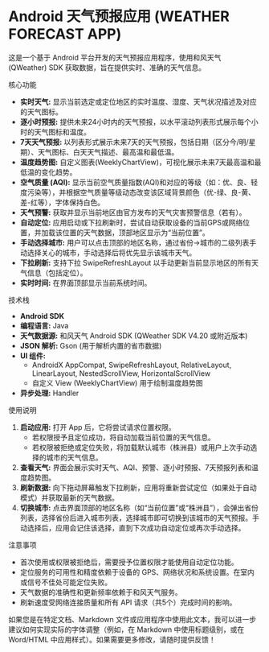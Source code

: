 Android 天气预报应用 (WEATHER FORECAST APP)
================================================

这是一个基于 Android 平台开发的天气预报应用程序，使用和风天气 (QWeather) SDK 获取数据，旨在提供实时、准确的天气信息。

核心功能

- **实时天气:** 显示当前选定或定位地区的实时温度、湿度、天气状况描述及对应的天气图标。
- **逐小时预报:** 提供未来24小时内的天气预报，以水平滚动列表形式展示每个小时的天气图标和温度。
- **7天天气预报:** 以列表形式展示未来7天的天气预报，包括日期（区分今/明/星期）、天气图标、白天天气描述、最高温和最低温。
- **温度趋势图:** 自定义图表(WeeklyChartView)，可视化展示未来7天最高温和最低温的变化趋势。
- **空气质量 (AQI):** 显示当前空气质量指数(AQI)和对应的等级（如：优、良、轻度污染等），并根据空气质量等级动态改变该区域背景颜色（优-绿、良-黄、差-红等），字体保持白色。
- **天气预警:** 获取并显示当前地区由官方发布的天气灾害预警信息（若有）。
- **自动定位:** 应用启动或下拉刷新时，尝试自动获取设备的当前GPS或网络位置，并加载该位置的天气数据，顶部地区显示为“当前位置”。
- **手动选择城市:** 用户可以点击顶部的地区名称，通过省份->城市的二级列表手动选择关心的城市，手动选择后将优先显示该城市天气。
- **下拉刷新:** 支持下拉 SwipeRefreshLayout 以手动更新当前显示地区的所有天气信息（包括定位）。
- **实时时间:** 在界面顶部显示当前系统时间。

技术栈

- **Android SDK**
- **编程语言:** Java
- **天气数据源:** 和风天气 Android SDK (QWeather SDK V4.20 或附近版本)
- **JSON 解析:** Gson (用于解析内置的省市数据)
- **UI 组件:**
    - AndroidX AppCompat, SwipeRefreshLayout, RelativeLayout, LinearLayout, NestedScrollView, HorizontalScrollView
    - 自定义 View (WeeklyChartView) 用于绘制温度趋势图
- **异步处理:** Handler

使用说明

1.  **启动应用:** 打开 App 后，它将尝试请求位置权限。
    - 若权限授予且定位成功，将自动加载当前位置的天气信息。
    - 若权限被拒绝或定位失败，将加载默认城市（株洲县）或用户上次手动选择的城市的天气信息。
2.  **查看天气:** 界面会展示实时天气、AQI、预警、逐小时预报、7天预报列表和温度趋势图。
3.  **刷新数据:** 向下拖动屏幕触发下拉刷新，应用将重新尝试定位（如果处于自动模式）并获取最新的天气数据。
4.  **切换城市:** 点击界面顶部的地区名称（如“当前位置”或“株洲县”），会弹出省份列表，选择省份后进入城市列表，选择城市即可切换到该城市的天气预报。手动选择后，应用会记住该选择，直到下次成功自动定位或再次手动选择。

注意事项

- 首次使用或权限被拒绝后，需要授予位置权限才能使用自动定位功能。
- 定位服务的可用性和精度依赖于设备的 GPS、网络状况和系统设置。在室内或信号不佳处可能定位失败。
- 天气数据的准确性和更新频率依赖于和风天气服务。
- 刷新速度受网络连接质量和所有 API 请求（共5个）完成时间的影响。

如果您是在特定文档、Markdown 文件或应用程序中使用此文本，我可以进一步建议如何实现实际的字体调整（例如，在 Markdown 中使用标题级别，或在 Word/HTML 中应用样式）。如果需要更多修改，请随时提供反馈！
